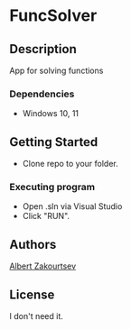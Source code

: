 # FuncSolver

## Description

App for solving functions

### Dependencies

* Windows 10, 11

## Getting Started

* Clone repo to your folder.

### Executing program

* Open .sln via Visual Studio
* Click "RUN".

## Authors

[Albert Zakourtsev](https://vk.com/ab1let)

## License

I don't need it.
